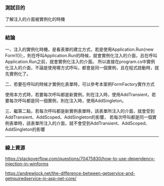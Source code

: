 ﻿### 測試目的
了解注入的介面被實例化的時機

---
### 結論
一、注入的實例化時機，是看表單的建立方式，若是使用Application.Run(new Form1());，則在呼叫Application.Run的時候，就會實例化注入的介面，且在呼叫Application.Run之前，就會實例化注入的介面。
所以直接在program.cs中實例化注入的介面，不論是使用哪方式呼叫，都會是同一個實例，且在程式啟動時，就先實例化了。

二、若要在呼叫的時候才實例化表單時，可以參考本案例FormFactory實作方式

使用本方式時，若要每次呼叫都是新實例，則在注入時，使用AddTransient，若要每次呼叫都是同一個實例，則在注入時，使用AddSingleton。

三、繼第二點，若每次呼叫都是新實例表單時，該表單所注入的介面，就會受到AddTransient、AddScoped、AddSingleton的影響，
若每次呼叫都是同一個實例表單時，該表單所注入的介面，就不會受到AddTransient、AddScoped、AddSingleton的影響

----
### 線上資源
https://stackoverflow.com/questions/70475830/how-to-use-dependency-injection-in-winforms

https://andrewlock.net/the-difference-between-getservice-and-getrquiredservice-in-asp-net-core/
